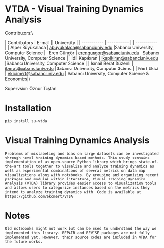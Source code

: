 # VTDA - Visual Training Dynamics Analysis
Contributors:\

| Contributors      | E-mail || University |
| ----------- | ----------- | | ----------- |
| Alper Büyükalaca    |   abuyukalaca@sabanciuniv.edu  |Sabancı University, Computer Science |
| Eren Güngör	   |  erengungor@sabanciuniv.edu  | Sabancı University, Computer Science |
| İdil Kapıkıran			   |  ikapikiran@sabanciuniv.edu  |Sabancı University, Computer Science |
| İsmail Berat Düzenli  | iberat@sabanciuniv.edu  |Sabancı University, Computer Scienc |
| Mert Ekici 		   |    ekicimert@sabanciuniv.edu  | Sabancı University, Computer Science & Economics|\

Supervsior:                 Öznur Taştan


# Installation
`pip install su-vtda`

# Visual Training Dynamics Analysis
`Problems of mislabeling and bias on large datasets can be investigated through novel training dynamics based methods. This study contains implementation of an open-source Python library which brings state-of-the-art tools together to visualize and analyze training dynamics as well as experimental combinations of several metrics on data map visualizations along with notebooks. By grouping and organizing recent packages and modules within literature, Visual Training Dynamics Analysis (VTDA) library provides easier access to visualization tools and allows users to categorize instances based on the metrics they intend to analyze training dynamics with. Code is available at https://github.com/ekcmert/VTDA`

# Notes
`Old notebooks might not work but can be used to understand the way we implemented this library. REPAIR and REVISE packages are not fully implemented yet. However, their source codes are included in VTDA for the future works.`
